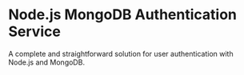 # Node.js MongoDB Authentication Service
A complete and straightforward solution for user authentication with Node.js and MongoDB.
